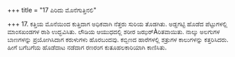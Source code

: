 +++
title = "17 ಪಿರಿದು ಮೊನೆಗುತ್ತಿನಲಿ"

+++
17. ಕತ್ತಿಯ ಮೊನೆಯಿಂದ ಕುತ್ತಿದಾಗ ಅಧಿಕವಾಗಿ ನೆತ್ತರು ಸುರಿಯ ತೊಡಗಿತು. ಅಡ್ಡಗಟ್ಟಿ ಹೊಡೆದ ಪೆಟ್ಟುಗಳಲ್ಲಿ ಮಾಂಸಖಂಡಗಳ ರಾಶಿ ಉದ್ಭವಿಸಿತು. ಲೌಡಿಯ ಆಯುಧದಲ್ಲಿ ಶರೀರ ಜಝರ್Àರಿತವಾಯಿತು. ನಾಲ್ಕು ಅಲಗುಗಳ ಬಾಣಗಳನ್ನು ಪ್ರಯೋಗಿಸಿದಾಗ ಕರುಳುಗಳು ಹೊರಬಂದವು. ಕಬ್ಬಿಣದ ಹಾರೆಗಳಲ್ಲಿ ಶತ್ರುಗಳ ಕಾಲುಗಳನ್ನು ಕತ್ತರಿಸಿದರು. ಹೀಗೆ ಬಗೆಬಗೆಯ ಹೊಡೆದಾಟ ನಡೆದಾಗ ರಣರಂಗ ಕುತೂಹಲಕಾರಿಯಾಗಿ ಕಾಣಿಸಿತು.
